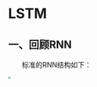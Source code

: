 # LSTM
## 一、回顾RNN
&emsp;&emsp;标准的RNN结构如下：
<center><img src="C:/Users/HJHGJGHHG/Desktop/AI/NLP笔记/深度学习/img/RNN.png"  style="zoom:30%;" width="100%"/></center>
&emsp;&emsp;我们知道，循环神经网络不过是对序列数据的建模，由大量重复的单元组成，每个单元负责处理一个时间步的 token，一个单元由输入层、隐藏层以及输出层组成，它们两两之间有着直接的前向关系。
&emsp;&emsp;循环神经网络的精髓在于这些单元之间也有着直接的前向关系，且结构也是相同的，所以这种单元间的关联可以画成自回路的形式，如下图：

<center><img src="C:/Users/HJHGJGHHG/Desktop/AI/NLP笔记/深度学习/img/RNN-rolled.png"  style="zoom:30%;" width="30%"/></center>

&emsp;&emsp;因为这种单元间的关联是在隐藏层上实现的，且每个单元隐藏层到输出层的结构较为简单，~~而且为了偷懒~~ 故而我们主要研究输入层到隐藏层的部分，这里的输出也从输出层输出 $\mathbf{o}$​ 变为了隐藏层输出 $\mathbf{h}$​。
&emsp;&emsp;在标准 RNN 中，两个单元间的联系十分简单，即用 tanh 将此时间步的输入与上一个时间步的隐藏层状态连接起来。

<center><img src="C:/Users/HJHGJGHHG/Desktop/AI/NLP笔记/深度学习/img/RNN6.png"  style="zoom:30%;" width="120%"/></center>
&emsp;&emsp;用公式表示则是：
$$
\mathbf{h}^{(t)}=\phi (\mathbf{U}\mathbf{x}^{(t)}+\mathbf{W}\mathbf{h}^{(t-1)}+\mathbf{b})
$$


---

## 二、LSTM的结构
### 1.概述
&emsp;&emsp;LSTM 的整体结构如下：

<center><img src="C:/Users/HJHGJGHHG/Desktop/AI/NLP笔记/深度学习/img/LSTM.png"  style="zoom:30%;" width="120%"/></center>

&emsp;&emsp;单个单元的高清大图：（图中均为向量，下同。忘记加粗了...）

<center><img src="C:/Users/HJHGJGHHG/Desktop/AI/NLP笔记/深度学习/img/LSTM3.png"  style="zoom:30%;" width="120%"/></center>

&emsp;&emsp;乍一看可能变量很多一下子难以理解，我们先来看各种部件、箭头的含义：
* 箭头：Tensor 前向方向；
* 两个箭头合二为一：两个 Tensor 分别与各自权重点积再加上偏置；
* 箭头一分为二：将值复制；
* $\sigma$ 和 $tanh$：运算层，使流经它们的 Tensor 进行 $sigmoid$ 或 $tanh$ 变换；
* 粉红色圆圈中的 $\times$：与 $sigmoid$​ 共同组成 ***门控***，而后逐点相乘（**Hadamard积**）；
* 粉红色圆圈中的 $+$​：Tensor 加法。

&emsp;&emsp;接下来我们结合上图以及从改进 RNN 的角度来直观感受 LSTM。为了简单考虑，我们将一个时间步下的输入加上各种运算组合而成的系统称为 ***细胞***。
1. **宏观**：单元间的连接关系
    &emsp;&emsp;我们知道，在标准 RNN 中，单元隐藏层间的前向关系是单元后向传播误差的唯一方式，这无疑是危险的，直接导致了 RNN 中严重的梯度消失问题。而从图中可以看到 LSTM 加上了 $C$​ 这根线，拓展了单元间的连接关系。
2. $C$ 线 与 $h$ 线的区别
    &emsp;&emsp;在 RNN 中，我们希望隐藏层的连接能充分提示后文关于前文的信息，于是将每个时间步的详细状态都加入到 $h$ 线中，结果却得不偿失。我们观察上图中 $C$​ 线，只有一个门控与加法，没有 $h$​​ 线复杂的运算，在特殊情况下甚至可能“一通到底”。
3. **微观**：$C$​​​ 线与 $h$​​​ 线互相影响
&emsp;&emsp;在细胞中，$h$​​​ 可以通过两个门控影响 $C_t$​​​，而 $C_t$​​ 可以通过门控决定是否是下个细胞的输入 $\mathbf{h_t}$​​。

### 2.输入：$\mathbf{x_{t}}$​ 与 $\mathbf{h_{t-1}}$​​
&emsp;&emsp;我们从最底层开始。
* $\mathbf{x_t}$​​​：本细胞的输入，形状为 $(1, feature\_size)$​​，而在文本序列中 $x_{t}$​​ 为一个 token，则其 $feature\_size$​​ 即为 Embedding dimension。如下图。（图源：https://zhuanlan.zhihu.com/p/139617364。） 为了简便，记 $\mathbf{x_t}$​ 的形状为 $(1, F)$​​。
* $\mathbf{h_t-1}$​​：上一时刻细胞的隐藏层状态或细胞状态，形状为 $(1,hidden\_size)$​。简记为 $(1,H)$。

<center><img src="C:/Users/HJHGJGHHG/Desktop/AI/NLP笔记/深度学习/img/LSTM6.jpg"  style="zoom:30%;" width="120%"/></center>

### 3.门控、门控因子（$f_t$、$i_t$、$o_t$​​​）​与细胞状态 $C_t$
#### 3.1门控与门控因子
&emsp;&emsp;接着我们来看 LSTM 中一个重要概念：**门控**。我们定义：**一个由 $sigmoid$​​ 运算层控制的逐点相乘运算为一个门控运算单元**。如下图：

<center><img src="C:/Users/HJHGJGHHG/Desktop/AI/NLP笔记/深度学习/img/LSTM4.png"  style="zoom:30%;" width="25%"/></center>

&emsp;&emsp;门控用公式描述：

<center><img src="C:/Users/HJHGJGHHG/Desktop/AI/NLP笔记/深度学习/img/LSTM5.png"  style="zoom:30%;" width="25%"/></center>

$$
\begin{alignat}{2}
\overrightarrow{\gamma}\ {'} = \sigma (\ \overrightarrow{\gamma}\ ) \\
\overrightarrow{\beta}=\overrightarrow{\gamma}\ {'} \odot\overrightarrow{\alpha}
\end{alignat}
$$

&emsp;&emsp;其中 $\odot$​​ 表示哈达玛积，即两个向量或矩阵对应位置元素相乘，部分资料上也记作 $\circ$​​。显然 $\overrightarrow{\alpha},\ \overrightarrow{\beta},\ \overrightarrow{\gamma}$​ 形状应该相同。
&emsp;&emsp;回顾 $sigmoid$​ 函数，它将值压缩在 (0,1) 之间，控制向量 $\overrightarrow{\gamma}$​ 在 $sigmoid$​ 运算后得到门控因子 $\overrightarrow{\gamma}\ {'} $​，它刻画了**原始信息 $\overrightarrow{\alpha}$​ 流过门控的衰减程度**。
&emsp;&emsp;我们回到 LSTM 模型，可以发现其中存在三个门控结构。

##### 3.1.1 遗忘门与遗忘因子 $f_t$​

<center><img src="C:/Users/HJHGJGHHG/Desktop/AI/NLP笔记/深度学习/img/LSTM7.png"  style="zoom:30%;" width="25%"/></center>
&emsp;&emsp;我们有：
$$
\begin{alignat}{2}
\boldsymbol{f_{t}}=\sigma(\boldsymbol{{W}_{xf}}&\boldsymbol{x_t}+\boldsymbol{{W}_{hf}}\boldsymbol{h_{t-1}}+\boldsymbol{b_f})\\
\boldsymbol {C_t^{(f)}}&=\boldsymbol{f_{t}} \odot \boldsymbol{C_{t-1}}
\end{alignat}
$$

&emsp;&emsp;其中，$\boldsymbol {C_t^{(f)}}$ 表示前一细胞状态 $\boldsymbol {C_{t-1}}$​ 通过遗忘门后的值。至于“遗忘门”以及接下来的“输入门”、“输出门”是什么意思，我们稍后解释。

##### 3.1.2 输入门与记忆因子 $i_t$​ 
<center><img src="C:/Users/HJHGJGHHG/Desktop/AI/NLP笔记/深度学习/img/LSTM8.png"  style="zoom:30%;" width="25%"/></center>
&emsp;&emsp;有：
$$
\begin{alignat}{2}
\boldsymbol {\tilde{C_t}}&=\phi(\boldsymbol{{W}_{xC}}\boldsymbol{x_t}+\boldsymbol{{W}_{hC}}\boldsymbol{h_{t-1}}+\boldsymbol{b_C})\\
\boldsymbol{i_{t}}&=\sigma(\boldsymbol{{W}_{xi}}\boldsymbol{x_t}+\boldsymbol{{W}_{hi}}\boldsymbol{h_{t-1}}+\boldsymbol{b_i})\\
& \ \ \ \boldsymbol {C_t^{(i)}}=\boldsymbol {C_t^{(f)}}+\boldsymbol{i_{t}} \odot \boldsymbol{C_{t}^{(f)}}
\end{alignat}
$$
&emsp;&emsp;其中，$\boldsymbol {C_t^{(i)}}$​ 表示前一细胞状态 $\boldsymbol {C_{t-1}}$​​ 通过遗忘门与输入门后的值； $\boldsymbol {\tilde{C_t}}$​​ 称为暂时细胞状态。~~（我起的名称）~~

##### 3.1.2 输出门与输出因子 $o_t$​ 
<center><img src="C:/Users/HJHGJGHHG/Desktop/AI/NLP笔记/深度学习/img/LSTM9.png"  style="zoom:30%;" width="45%"/></center>
&emsp;&emsp;有：
$$
\begin{alignat}{2}
\boldsymbol{o_{t}}=\sigma(\boldsymbol{{W}_{xo}}\boldsymbol{x_t}+&\boldsymbol{{W}_{ho}}\boldsymbol{h_{t-1}}+\boldsymbol{b_o}) \\
\boldsymbol {h_t}=\boldsymbol{o_{t}} &\odot \phi(\boldsymbol {C_t^{(i)}})\\
\boldsymbol {C_t}= & \ \boldsymbol {C_t^{(i)}}  \\

\end{alignat}
$$
&emsp;&emsp;其中，$\boldsymbol {C_t}$​​ 称为 $t$​ 时间步下的 ***细胞状态***。

#### 3.2 细胞状态 $C_t$
&emsp;&emsp;接着我们来看 LSTM 中的核心思想：***细胞状态*** 以及它与上述门之间的关联。
&emsp;&emsp;我们在概述中说到，LSTM 相较 RNN 加上了 $C$ 线，拓展了细胞间的关联。我们将所谓 $C$ 线上流动的信息称为细胞状态。观察 $C$ 线在细胞中的流动，它像一条传送带从整个细胞中穿过，只是做了少量的线性操作。**这种结构能很轻松地实现信息从整个细胞中穿过而不做改变**。

<center><img src="C:/Users/HJHGJGHHG/Desktop/AI/NLP笔记/深度学习/img/LSTM10.png"  style="zoom:30%;" width="110%"/></center>


&emsp;&emsp;而这有什么深意呢？显然较少的运算可以让信息流过较远的距离。极端情况下如果中间细胞都没有对 $C$ 进行修改，那么最后的细胞都能原封不动地接受到初始细胞状态。这便是 LSTM 的精髓，$C$ 线相较于RNN中的 $h$，能传播地更远，我们便将细胞状态称为 **长程记忆（Long-Term Memory）**，将原来的隐藏层状态称为 **短程记忆（Short-Term Memory）**，两种信息在细胞中流动，共同组成了 LSTM，这也是它名称的由来：长短期记忆网络（Long Short-Term Memory Networks, LSTM）

### 4.LSTM的前向计算公式
&emsp;&emsp;为了推导出 LSTM是如何前向计算出结果的，我们回到这张整体的结构，捋一捋输入到输出之间经历了什么。

<center><img src="C:/Users/HJHGJGHHG/Desktop/AI/NLP笔记/深度学习/img/LSTM3.png"  style="zoom:30%;" width="65%"/></center>

#### 4.1 遗忘
<center><img src="C:/Users/HJHGJGHHG/Desktop/AI/NLP笔记/深度学习/img/LSTM11.png"  style="zoom:30%;" width="140%"/></center>
&emsp;&emsp;LSTM 的第一步是决定要从上一细胞状态中丢弃什么信息，这通过门控因子 $f_t\ (f\ for\ forget)$实现。思考一个具体的例子，假设我们需要通过 LSTM 构建中译英模型，那么对于谓语形式而言，主语的性别信息尤为重要。当我们又开始描述一个新的主语时，就应适当遗忘旧的主语信息。

#### 4.2 记忆
<center><img src="C:/Users/HJHGJGHHG/Desktop/AI/NLP笔记/深度学习/img/LSTM12.png"  style="zoom:30%;" width="140%"/></center>
&emsp;&emsp;LSTM 的第二步是决定要让多少新的信息加入到细胞状态中。这又包含两个部分：一是加入什么信息？是通过 $tanh$​ 层构建的暂时细胞状态 $\boldsymbol {\tilde{C_t}}$​。而是加多少进细胞状态？这是由门控因子 $i_t$​ 实现。很多资料中都将这个门称为输入门，也是 $i$​ 的名称来源 $(i\ for\ input)$​​。而我更倾向于称其为记忆门，控制将多少输入的信息记忆进细胞状态中。
&emsp;&emsp;仍以中译英模型为例，我们开始描述一个新的主语时，不仅需要适当遗忘旧的主语信息，还应将新的主语信息加入进细胞状态。

#### 4.3 输出
<center><img src="C:/Users/HJHGJGHHG/Desktop/AI/NLP笔记/深度学习/img/LSTM13.png"  style="zoom:30%;" width="140%"/></center>
&emsp;&emsp;最后，我们需要决定输出了，通过门控因子 $o_t\ (o\ for\ output)$ 实现控制。
&emsp;&emsp;接着上文中的中译英模型，在翻译到谓语时，细胞状态中包含的主语信息对该细胞的翻译输出影响显著，那么我们需要通过输出门控制相应的输出。

#### 4.4 LSTM的前向计算公式
&emsp;&emsp;我们对所有公式写在一起，就得到了 LSTM 的前向公式了。结合图片与公式，理解应该会深刻很多。
<center><img src="C:/Users/HJHGJGHHG/Desktop/AI/NLP笔记/深度学习/img/LSTM3.png"  style="zoom:30%;" width="60%"/></center>

$$
\begin{alignat}{2}
\boldsymbol {forget}:&\\
&\boldsymbol{f_{t}}=\sigma(\boldsymbol{{W}_{xf}}\boldsymbol{x_t}+\boldsymbol{{W}_{hf}}\boldsymbol{h_{t-1}}+\boldsymbol{b_f})\\
&\boldsymbol {C_t^{(f)}}=\boldsymbol{f_{t}} \odot \boldsymbol{C_{t-1}}\\
\boldsymbol {input:}&\\
&\boldsymbol {\tilde{C_t}}=\phi(\boldsymbol{{W}_{xC}}\boldsymbol{x_t}+\boldsymbol{{W}_{hC}}\boldsymbol{h_{t-1}}+\boldsymbol{b_C})\\
&\boldsymbol{i_{t}}=\sigma(\boldsymbol{{W}_{xi}}\boldsymbol{x_t}+\boldsymbol{{W}_{hi}}\boldsymbol{h_{t-1}}+\boldsymbol{b_i})\\
&\boldsymbol {C_t^{(i)}}=\boldsymbol {C_t^{(f)}}+\boldsymbol{i_{t}} \odot \boldsymbol{C_{t}^{(f)}}\\
\boldsymbol {output:}&\\
&\boldsymbol{o_{t}}=\sigma(\boldsymbol{{W}_{xo}}\boldsymbol{x_t}+\boldsymbol{{W}_{ho}}\boldsymbol{h_{t-1}}+\boldsymbol{b_o}) \\
&\boldsymbol {h_t}=\boldsymbol{o_{t}} \odot \phi (\boldsymbol {C_t^{(i)}})\\
&\boldsymbol {C_t}=  \ \boldsymbol {C_t^{(i)}}  \\

\end{alignat}
$$

&emsp;&emsp;门控小结：
* 遗忘门：判断上一细胞状态对本细胞状态的重要性；
* 记忆门：判断当前输入对全局的重要性；
* 输出门：判断前文信息对本细胞输出的重要性。

---

## 三、LSTM的后向传播（标量版）
&emsp;&emsp;接下来我们推导 LSTM 的后向误差传播公式，与 RNN 篇一样，公式为标量版，省去比较矩阵形状、转置等等过程，快速理解原理。
&emsp;&emsp;设一序列 $\boldsymbol{S}=\{x_1,x_2,\cdots,x_T\}$，其中时间步 $t$ 下的输入 $x_t$ 为标量。每一时间步均有一隐藏层输出 $h_t$ 、一预测输出 $\hat y_t$ 与一标签 $y_t$。设输出层激活函数为 $sigmoid$，损失函数为二元交叉熵。
$$
\begin{alignat}{2}
E&=-[y \log \hat y +(1-y)\log (1-\hat y)] \\
&\quad\quad\quad\hat y=\sigma(Vh+c)
\end{alignat}
$$
### 1.后向传播的目标
&emsp;&emsp;在公式推导之前，我们需要明确求解目标。
* 已知：任意时间步的输入 $x_t$、输出 $\hat y_t$、最后时间步的细胞状态 $C_T$ 以及隐藏层状态 $h_T$
* 求解目标：
	1. 权重：$W_{xf}、W_{hf},W_{xi}、W_{hi},W_{xC}、W_{hC},W_{xo}、W_{ho}$
	2. 偏置：$b_f,f_i,b_C,b_o$
	    &emsp;&emsp;由于 $V,c$ 仅与当前的误差有关，与 RNN 高度相似，故此处略去。

### 2.损失函数
&emsp;&emsp;LSTM 与 RNN 一样，一个细胞既有来自自身的输出误差，也有来源于后续时间步的误差。将损失函数分段如下：
$$
\begin{alignat}{2}L_t=
\begin{cases}
l_t\ +\ L_{t+1},\ t<T\\
l_t,\ t=T
\end{cases}
\end{alignat}
$$
&emsp;&emsp;其中：
$$
l_t=-[y_t \log \hat y_t +(1-y_t)\log (1-\hat y_t)] \\
$$

### 3.隐藏状态梯度 $\delta h_t$ 与细胞状态梯度 $\delta C_t$ 
&emsp;&emsp;为了便于推导，我们定义两个中间量：隐藏状态梯度 $\delta h_t$ 与细胞状态梯度 $\delta C_t$ 。
$$
\begin{alignat}{2}
\delta C_t &= \frac{\partial L_t}{\partial C_t} \\
\delta h_t &= \frac{\partial L_t}{\partial h_t}
\end{alignat}
$$
&emsp;&emsp;对于最后一个时间步 $t=T$：
$$
\begin{alignat}{2}
\delta h_T &= \frac{\partial l_T}{\partial h_T}
=\frac{\partial l_T}{\partial \hat y_T}\cdot \frac{\partial \hat y_T}{\partial h_T}\\
&=\frac{-\partial[y_T \log \hat y_T +(1-y_T)\log (1-\hat y_T)]}{\partial \hat y_T} \cdot \frac{\partial[\sigma(Vh_t+c)]}{\partial h_T}\\
&=V\cdot(\hat y_T-y_T)\\\\
\delta C_T &= \frac{\partial l_T}{\partial C_T}= \frac{\partial l_T}{\partial h_T}\cdot \frac{\partial h_T}{\partial C_T}\\
&=\delta h_T\cdot o_T\cdot \phi'(C_T)\\

\end{alignat}
$$
&emsp;&emsp;现在我们来到了最困难的部分：利用 $\delta h_{t+1}$ 与 $\delta C_{t+1}$ 求解 $\delta h_t$ 与 $\delta C_t$。

#### 3.1 $\delta h_t$
&emsp;&emsp;对中间的任一细胞，$h_t$ 的梯度由本时间步的输出梯度误差和后续细胞的梯度共同决定，即：
$$
\begin{alignat}{2}
\delta h_t &= \frac{\partial L_t}{\partial h_t}\\
&=\frac{\partial l_t}{\partial h_t}+\frac{\partial L_{t+1}}{\partial h_{t+1}}\cdot\frac{\partial h_{t+1}}{\partial h_t}\\
&=V\cdot(\hat y_T-y_T)+\delta h_{t+1}\cdot\frac{\partial h_{t+1}}{\partial h_t}
\end{alignat}
$$
&emsp;&emsp;我们来仔细研究一下 $\frac{\partial h_{t+1}}{\partial h_t}$。$h_{t+1}=o_{t+1}\cdot \phi(C_{t+1})$，其中$o_{t+1}=\sigma({W}_{xo}x_{t+1}+{W}_{ho}h_{t}+b_o)$，$o_{t+1}$ 关于 $h_t$ 的偏导是好求的，关键在于 $\phi (C_{t+1})$，我们把它写开：
$$
\begin{alignat}{2}
\phi(C_{t+1})&=\phi (f_{t+1}\cdot C_t +i_{t+1}\cdot \tilde C_{t+1})
\end{alignat}
$$
&emsp;&emsp;$\phi (C_{t+1})$ 关于 $h_t$ 的偏导共四部分，$f_{t+1},i_{t+1},\tilde C_{t+1}$ 都是跟 $h_t$ 有关的。所以：
$$
\begin{alignat}{2}
\frac{\partial h_{t+1}}{\partial h_t}&=\frac {\partial o_{t+1}}{\partial h_t}\cdot \phi (C_{t+1})+ o_{t+1}\cdot\frac{\partial \phi (C_{t+1})}{\partial h_t}\\
&=W_{ho}\cdot o_{t+1}\cdot(1-o_{t+1})\cdot\phi (C_{t+1})\\
&\quad\ +o_{t+1}\cdot\phi '(C_{t+1})[\frac{\partial f_{t+1}}{\partial h_t}\cdot C_t+f_{t+1}\cdot\frac{\partial C_t}{\partial h_t} \\& \quad \ +\frac{\partial i_{t+1}}{\partial h_t}\cdot \tilde C_{t+1}+i_{t+1}\cdot \frac{\partial \tilde C_t}{\partial h_t}
]\\
\end{alignat}
$$
&emsp;&emsp;公式太长就不再写开了，几个门控因子的偏导带入我们的前向公式即可。
#### 3.2 $\delta C_t$
&emsp;&emsp;接下来我们看 $\delta C_t$：
$$
\begin{alignat}{2}
\delta C_t&=\frac{\partial L_t}{\partial C_t}=\frac{\partial L_t}{\partial C_{t+1}}\cdot\frac{\partial C_{t+1}}{\partial C_t}+\frac{\partial L_t}{\partial h_t}\cdot \frac{\partial h_t}{\partial C_t}\\
&=\delta C_{t+1}\cdot f_{t+1}+\delta h_t \cdot o_t \cdot \phi '(C_t)
\end{alignat}
$$
#### 3.3参数更新梯度求解
&emsp;&emsp;有了 $\delta h_t$ 与 $\delta C_t$ 求解其他参数梯度就很简单了。我们以 $W_{xf}$ 为例：
$$
\begin{alignat}{2}
\frac{\partial L}{\partial W_{xf}}&=\sum_{t=1}^T {\frac{\partial L_t}{\partial C_t}\cdot \frac{\partial C_t}{\partial f_t}\cdot\frac{\partial f_t}{\partial W_{xf}}}\\
&=\sum_{t=1}^T {\delta C_t\cdot C_{t+1}\cdot f_t(1-f_t)\cdot x_t}
\end{alignat}
$$

---

## 四、LSTM如何缓解梯度消失？
&emsp;&emsp;在 RNN 中，我们通过对参数更新梯度的分析解释了为什么会有严重的梯度消失问题，而在 LSTM 中，我们同样作此分析：直接考虑时间步 $t$ 下最初时间步 $t=1$ 的参数更新梯度，仍以 $W_{xf}$ 为例。
$$
\begin{alignat}{2}
\frac{\partial L}{\partial W_{xf}}&=\frac {\partial L}{\partial h_t}\cdot\frac {\partial h_t}{\partial C_t}\cdot \prod_{\tau=2}^{t}({\frac{\partial C_\tau}{\partial C_{\tau -1}})\cdot \frac{\partial C_1}{\partial W_{xf}}}
\end{alignat}
$$
&emsp;&emsp;其中除了连乘外的三项都有可能很小，但对梯度消失的贡献远没有连乘项大，只要它不趋于零梯度消失就不会很严重。对于连乘因子：$\frac{\partial C_\tau}{\partial C_{\tau -1}}$，考虑式(38)，为了推导方便我们设：
$$
\begin{alignat}{2}
assume\ that:&\Delta C_\tau=\frac{\partial h_{\tau -1}}{\partial C_{\tau -1}}=o_{\tau -1}\cdot \phi'(C_{\tau -1})\\
&\Alpha_\tau=\frac{\partial f_\tau}{\partial C_{\tau -1}}\cdot C_{\tau -1}\\
&\Beta_\tau=\frac{\partial C_{\tau -1}}{\partial C_{\tau -1}}\cdot f_\tau\\
&\Gamma_\tau=\frac{\partial i_{\tau}}{\partial C_{\tau -1}}\cdot \tilde C_\tau\\
&\Epsilon_\tau=\frac{\partial\tilde C_\tau}{\partial C_{\tau -1}}\cdot i_{\tau}
\end{alignat}
$$
&emsp;&emsp;可以看到 $\Alpha_\tau,\Gamma_\tau,\Epsilon_\tau$ 中依然有 $sigmoid$ 的导数，还是存在梯度消失，而 $\Beta_\tau=f_{\tau -1}$，加和上述四项后因为有 $f_{\tau -1}$ 我们是可以通过**控制遗忘门来避免使连乘因子在 [0,1] 间，从而缓解梯度消失问题**的。
&emsp;&emsp;**直观来看**，我们在概述中有提到过，$C$ 线在细胞中间的流动只是做了少量的线性操作，梯度流是较稳定的；而 $h$ 线的四条路径上LSTM 的梯度流和普通 RNN 没有太大区别，依然会爆炸或者消失。由于总的远距离梯度 = 各条路径的远距离梯度之和，即便其他远距离路径梯度消失了，只要保证有**一条远距离梯度不消失，总的远距离梯度就不会消失**。
&emsp;&emsp;值得一提的是，远古 LSTM 版本中没有遗忘门，或者说 $f \equiv 1$，这强制保证了梯度能传到最开始的细胞，但后来发现适当调整 $f$ 虽然还是有梯度消失的问题，但模型效果有较大提升，故而有了现在的版本。
&emsp;&emsp;**梯度爆炸**：虽然 $C$ 线上的梯度较稳定，但其他路径上的梯度仍有可能爆炸，且有 总的远距离梯度 = 正常梯度 + 爆炸梯度 = 爆炸梯度，所以还是有可能发生梯度爆炸。但是由于 LSTM 相较 RNN 增加了更多 $tanh$ 或 $sigmoid$层，所以发生梯度爆炸的频率要小。
